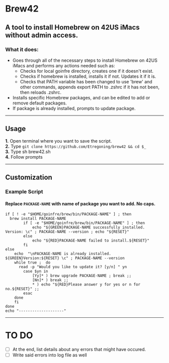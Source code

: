 # Brew42 #
## A tool to install Homebrew on 42US iMacs without admin access. ##
### What it does: ###
* Goes through all of the necessary steps to install Homebrew on 42US iMacs and performs any actions needed such as:
  * Checks for local goinfre directory, creates one if it doesn't exist.
  * Checks if homebrew is installed, installs it if not. Updates it if it is.
  * Checks that PATH variable has been changed to use 'brew' and other commands, appends export PATH to .zshrc if it has not been, then reloads .zshrc.
* Installs specific Homebrew packages, and can be edited to add or remove default packages.
* If package is already installed, prompts to update package.

- - - -

## Usage ##
**1.** Open terminal where you want to save the script. <br>
**2.** Type `git clone https://github.com/Etregoning/brew42 && cd $_` <br>
**3.** Type sh brew42.sh <br>
**4.** Follow prompts <br>

- - - -

## Customization ##
### Example Script ###
#### Replace `PACKAGE-NAME` with name of package you want to add. No caps. ####
```
if [ ! -e "$HOME/goinfre/brew/bin/PACKAGE-NAME" ] ; then
  brew install PACKAGE-NAME
		if [ -e "$HOME/goinfre/brew/bin/PACKAGE-NAME" ] ; then
			echo "${GREEN}PACKAGE-NAME successfully installed. Version: \c" ; PACKAGE-NAME --version ; echo "${RESET}"
		else
			echo "${RED}PACKAGE-NAME failed to install.${RESET}"
		fi
else
	echo  "\nPACKAGE-NAME is already installed. ${GREEN}Version:${RESET} \c" ; PACKAGE-NAME --version
    while true ;  do
      read -p "Would you like to update it? [y/n] " yn
    	case $yn in
        	[Yy]* ) brew upgrade PACKAGE-NAME ; break ;;
        	[Nn]* ) break ;;
        	* ) echo "${RED}Please answer y for yes or n for no.${RESET}" ;;
    	esac
    done
	fi
done
echo "--------------------"
```
- - - -

# TO DO #
- [ ] At the end, list details about any errors that might have occured.
- [ ] Write said errors into log file as well
